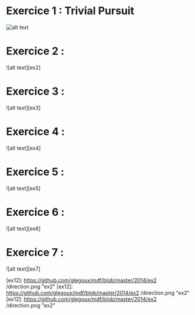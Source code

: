 # Exercice 1 : Trivial Pursuit

![alt text][ex1]

# Exercice 2 : 

![alt text][ex2]

# Exercice 3 : 

![alt text][ex3]

# Exercice 4 : 

![alt text][ex4]

# Exercice 5 : 

![alt text][ex5]

# Exercice 6 : 

![alt text][ex6]

# Exercice 7 :

![alt text][ex7]

[ex1]: https://github.com/glegoux/mdf/blob/master/2014/ex1-trivial-pursuit/direction.png "ex1"
[ex12]: https://github.com/glegoux/mdf/blob/master/2014/ex2 /direction.png "ex2"
[ex12]: https://github.com/glegoux/mdf/blob/master/2014/ex2 /direction.png "ex2"
[ex12]: https://github.com/glegoux/mdf/blob/master/2014/ex2 /direction.png "ex2"

